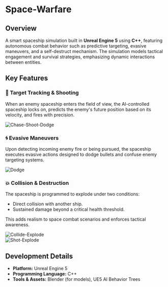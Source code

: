 # Space-Warfare

## Overview  
A smart spaceship simulation built in **Unreal Engine 5** using **C++**, featuring autonomous combat behavior such as predictive targeting, evasive maneuvers, and a self-destruct mechanism. The simulation models tactical engagement and survival strategies, emphasizing dynamic interactions between entities.

## Key Features

### 🎯 Target Tracking & Shooting  
When an enemy spaceship enters the field of view, the AI-controlled spaceship locks on, predicts the enemy's future position based on its velocity, and fires with precision.

![Chase-Shoot-Dodge](https://user-images.githubusercontent.com/76828992/217697955-d10f8d49-092c-4dd7-b6a4-6a6c5b36545b.gif)

### 🌀 Evasive Maneuvers  
Upon detecting incoming enemy fire or being pursued, the spaceship executes evasive actions designed to dodge bullets and confuse enemy targeting systems.

![Dodge](https://user-images.githubusercontent.com/76828992/217697990-491dd3be-1b1b-4ec0-ad27-9b60baa945f5.gif)

### 💥 Collision & Destruction  
The spaceship is programmed to explode under two conditions:  
- Direct collision with another ship.  
- Sustained damage beyond a critical health threshold.  

This adds realism to space combat scenarios and enforces tactical awareness.

![Collide-Explode](https://user-images.githubusercontent.com/76828992/217698035-3dc622f1-f547-4bb8-9e2f-91724f34fcde.gif)  
![Shot-Explode](https://user-images.githubusercontent.com/76828992/217698038-591787ed-e7f4-40f1-84b8-76104a707473.gif)

## Development Details  
- **Platform:** Unreal Engine 5  
- **Programming Language:** C++  
- **Tools & Assets:** Blender (for models), UE5 AI Behavior Trees  
